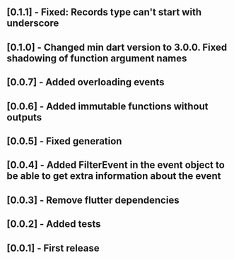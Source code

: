 ## [0.1.1] - Fixed: Records type can't start with underscore
## [0.1.0] - Changed min dart version to 3.0.0. Fixed shadowing of function argument names
## [0.0.7] - Added overloading events
## [0.0.6] - Added immutable functions without outputs
## [0.0.5] - Fixed generation
## [0.0.4] - Added FilterEvent in the event object to be able to get extra information about the event
## [0.0.3] - Remove flutter dependencies
## [0.0.2] - Added tests
## [0.0.1] - First release

